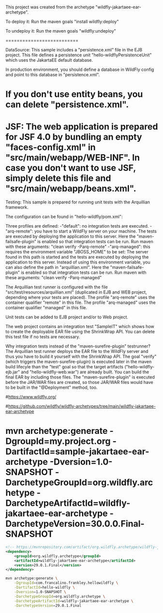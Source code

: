 This project was created from the archetype "wildfly-jakartaee-ear-archetype".

To deploy it:
Run the maven goals "install wildfly:deploy"

To undeploy it:
Run the maven goals "wildfly:undeploy"

==========================

DataSource:
This sample includes a "persistence.xml" file in the EJB project. This file defines
a persistence unit "hello-wildflyPersistenceUnit" which uses the JakartaEE default database.

In production environment, you should define a database in WildFly config and point to this database
in "persistence.xml".

If you don't use entity beans, you can delete "persistence.xml".
==========================

JSF:
The web application is prepared for JSF 4.0 by bundling an empty "faces-config.xml" in "src/main/webapp/WEB-INF".
In case you don't want to use JSF, simply delete this file and "src/main/webapp/beans.xml".
==========================

Testing:
This sample is prepared for running unit tests with the Arquillian framework.

The configuration can be found in "hello-wildfly/pom.xml":

Three profiles are defined:
-"default": no integration tests are executed.
-"arq-remote": you have to start a WildFly server on your machine. The tests are executed by deploying
 the application to this server.
 Here the "maven-failsafe-plugin" is enabled so that integration tests can be run.
 Run maven with these arguments: "clean verify -Parq-remote"
-"arq-managed": this requires the environment variable "JBOSS_HOME" to be set:
 The server found in this path is started and the tests are executed by deploying the application to this server.
 Instead of using this environment variable, you can also define the path in "arquillian.xml".
 Here the "maven-failsafe-plugin" is enabled so that integration tests can be run.
 Run maven with these arguments: "clean verify -Parq-managed"

The Arquillian test runner is configured with the file "src/test/resources/arquillian.xml"
(duplicated in EJB and WEB project, depending where your tests are placed).
The profile "arq-remote" uses the container qualifier "remote" in this file.
The profile "arq-managed" uses the container qualifier "managed" in this file.


Unit tests can be added to EJB project and/or to Web project.

The web project contains an integration test "SampleIT" which shows how to create the deployable EAR file using the ShrinkWrap API.
You can delete this test file if no tests are necessary.

Why integration tests instead of the "maven-surefire-plugin" testrunner?
The Arquillian test runner deploys the EAR file to the WildFly server and thus you have to build it yourself with the ShrinkWrap API.
The goal "verify" (which triggers the maven-surefire-plugin) is executed later in the maven build lifecyle than the "test" goal so that the target
artifacts ("hello-wildfly-ejb.jar" and "hello-wildfly-web.war") are already built. You can build
the final EAR by including those files. The "maven-surefire-plugin" is executed before the JAR/WAR files
are created, so those JAR/WAR files would have to be built in the "@Deployment" method, too.

#https://www.wildfly.org/

#https://github.com/wildfly/wildfly-archetypes/tree/main/wildfly-jakartaee-ear-archetype

# mvn archetype:generate -DgroupId=my.project.org -DartifactId=sample-jakartaee-ear-archetype -Dversion=1.0-SNAPSHOT -DarchetypeGroupId=org.wildfly.archetype -DarchetypeArtifactId=wildfly-jakartaee-ear-archetype -DarchetypeVersion=30.0.0.Final-SNAPSHOT

````XML
<!-- https://mvnrepository.com/artifact/org.wildfly.archetype/wildfly-jakartaee-ear-archetype -->
<dependency>
    <groupId>org.wildfly.archetype</groupId>
    <artifactId>wildfly-jakartaee-ear-archetype</artifactId>
    <version>29.0.1.Final</version>
</dependency>
````

````BASH
mvn archetype:generate \
	-DgroupId=com.francalino.frankley.hellowildfly \
	-DartifactId=hello-wildfly \
	-Dversion=1.0-SNAPSHOT \
	-DarchetypeGroupId=org.wildfly.archetype \
	-DarchetypeArtifactId=wildfly-jakartaee-ear-archetype \
	-DarchetypeVersion=29.0.1.Final
````